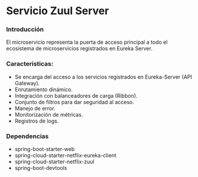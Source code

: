 # Servicio Zuul Server

### Introducción

El microservicio representa la puerta de acceso principal a todo el ecosistema de microservicios registrados en Eureka Server.

### Caracteristicas:

- Se encarga del acceso a los servicios registrados en Eureka-Server (API Gateway).
- Enrutamiento dinámico.
- Integración con balanceadores de carga (Ribbon).
- Conjunto de filtros para dar seguridad al acceso.
- Manejo de error.
- Monitorización de métricas.
- Registros de logs.

### Dependencias

- spring-boot-starter-web
- spring-cloud-starter-netflix-eureka-client
- spring-cloud-starter-netflix-zuul
- spring-boot-devtools